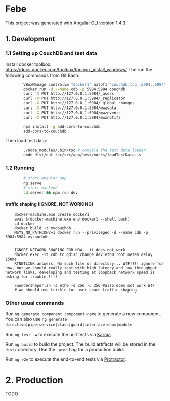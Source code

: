 # Febe

This project was generated with [Angular CLI](https://github.com/angular/angular-cli) version 1.4.3.

## 1. Development

### 1.1 Setting up CouchDB and test data

Install docker toolbox: https://docs.docker.com/toolbox/toolbox_install_windows/
The run the following commands from Git Bash:

```bash
        VBoxManage controlvm "docker1" natpf1 "couchdb,tcp,,5984,,5984"
        docker run -d --name cdb -p 5984:5984 couchdb
        curl -X PUT http://127.0.0.1:5984/_users
        curl -X PUT http://127.0.0.1:5984/_replicator
        curl -X PUT http://127.0.0.1:5984/_global_changes
        curl -X PUT http://127.0.0.1:5984/mwzdata
        curl -X PUT http://127.0.0.1:5984/mwzevents
        curl -X PUT http://127.0.0.1:5984/mwznotifs

        npm install -g add-cors-to-couchdb
        add-cors-to-couchdb
```

Then load test data:

```bash
        ./node_modules/.bin/tsc # compile the test data loader
        node dist/out-tsc/src/app/test/mocks/loadTestData.js
```

### 1.2 Running 

```bash
        # start angular app
        ng serve
        # start backend
        cd server && npm run dev
```

#### traffic shaping (IGNORE, NOT WORKING)


        docker-machine.exe create docker1
        eval $(docker-machine.exe env docker1 --shell bash)
        cd docker
        docker build -t mycouchdb .
        MSYS_NO_PATHCONV=1 docker run --privileged -d --name cdb -p 5984:5984 mycouchdb


        IGNORE NETWORK SHAPING FOR NOW...it does not work
        docker exec -it cdb tc qdisc change dev eth0 root netem delay 150ms
        RTNETLINK answers: No such file or directory... WTF!!!! ignore for now, but we should really test with high latency and low throughput network links, developing and testing at loopback network speed is asking for trouble !!!!
        
        /wondershaper.sh -a eth0 -d 256 -u 256 #also does not work WTF
        # we should use trickle for user-space traffic shaping


### Other usual commands

Run `ng generate component component-name` to generate a new component. You can also use `ng generate directive|pipe|service|class|guard|interface|enum|module`.

Run `ng test -w` to execute the unit tests via [Karma](https://karma-runner.github.io).

Run `ng build` to build the project. The build artifacts will be stored in the `dist/` directory. Use the `-prod` flag for a production build.

Run `ng e2e` to execute the end-to-end tests via [Protractor](http://www.protractortest.org/).

# 2. Production

TODO

